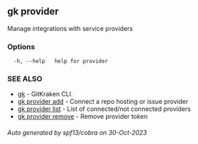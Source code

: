 ## gk provider

Manage integrations with service providers

### Options

```
  -h, --help   help for provider
```

### SEE ALSO

* [gk](gk.md)	 - GitKraken CLI.
* [gk provider add](gk_provider_add.md)	 - Connect a repo hosting or issue provider
* [gk provider list](gk_provider_list.md)	 - List of connected/not connected providers
* [gk provider remove](gk_provider_remove.md)	 - Remove provider token

###### Auto generated by spf13/cobra on 30-Oct-2023

